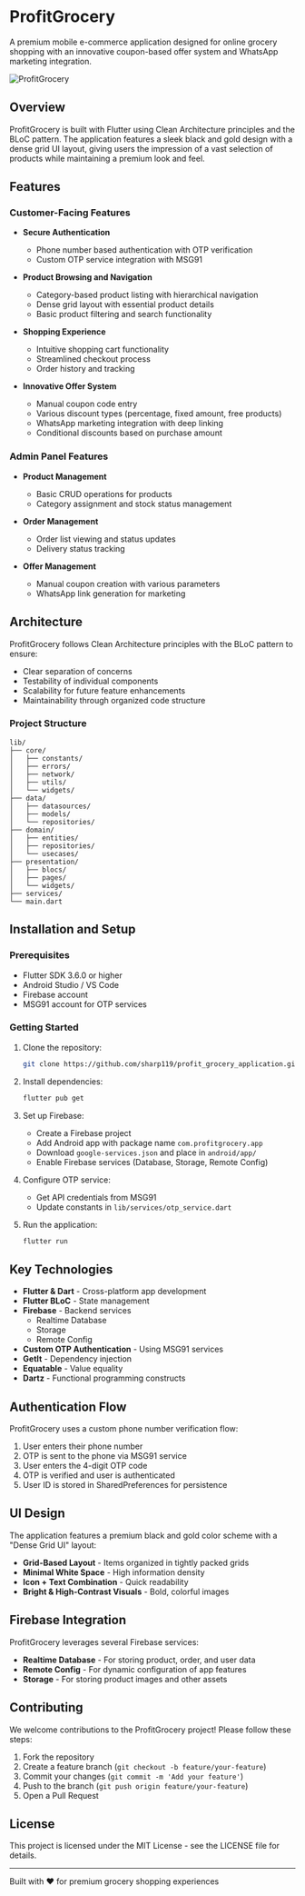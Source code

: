 # ProfitGrocery

A premium mobile e-commerce application designed for online grocery shopping with an innovative coupon-based offer system and WhatsApp marketing integration.

![ProfitGrocery](assets/images/logo.png)

## Overview

ProfitGrocery is built with Flutter using Clean Architecture principles and the BLoC pattern. The application features a sleek black and gold design with a dense grid UI layout, giving users the impression of a vast selection of products while maintaining a premium look and feel.

## Features

### Customer-Facing Features

- **Secure Authentication**
  - Phone number based authentication with OTP verification
  - Custom OTP service integration with MSG91

- **Product Browsing and Navigation**
  - Category-based product listing with hierarchical navigation
  - Dense grid layout with essential product details
  - Basic product filtering and search functionality

- **Shopping Experience**
  - Intuitive shopping cart functionality
  - Streamlined checkout process
  - Order history and tracking

- **Innovative Offer System**
  - Manual coupon code entry
  - Various discount types (percentage, fixed amount, free products)
  - WhatsApp marketing integration with deep linking
  - Conditional discounts based on purchase amount

### Admin Panel Features

- **Product Management**
  - Basic CRUD operations for products
  - Category assignment and stock status management

- **Order Management**
  - Order list viewing and status updates
  - Delivery status tracking

- **Offer Management**
  - Manual coupon creation with various parameters
  - WhatsApp link generation for marketing

## Architecture

ProfitGrocery follows Clean Architecture principles with the BLoC pattern to ensure:

- Clear separation of concerns
- Testability of individual components
- Scalability for future feature enhancements
- Maintainability through organized code structure

### Project Structure

```
lib/
├── core/
│   ├── constants/
│   ├── errors/
│   ├── network/
│   ├── utils/
│   └── widgets/
├── data/
│   ├── datasources/
│   ├── models/
│   └── repositories/
├── domain/
│   ├── entities/
│   ├── repositories/
│   └── usecases/
├── presentation/
│   ├── blocs/
│   ├── pages/
│   └── widgets/
├── services/
└── main.dart
```

## Installation and Setup

### Prerequisites

- Flutter SDK 3.6.0 or higher
- Android Studio / VS Code
- Firebase account
- MSG91 account for OTP services

### Getting Started

1. Clone the repository:
   ```bash
   git clone https://github.com/sharp119/profit_grocery_application.git
   ```

2. Install dependencies:
   ```bash
   flutter pub get
   ```

3. Set up Firebase:
   - Create a Firebase project
   - Add Android app with package name `com.profitgrocery.app`
   - Download `google-services.json` and place in `android/app/`
   - Enable Firebase services (Database, Storage, Remote Config)

4. Configure OTP service:
   - Get API credentials from MSG91
   - Update constants in `lib/services/otp_service.dart`

5. Run the application:
   ```bash
   flutter run
   ```

## Key Technologies

- **Flutter & Dart** - Cross-platform app development
- **Flutter BLoC** - State management
- **Firebase** - Backend services
  - Realtime Database
  - Storage
  - Remote Config
- **Custom OTP Authentication** - Using MSG91 services
- **GetIt** - Dependency injection
- **Equatable** - Value equality
- **Dartz** - Functional programming constructs

## Authentication Flow

ProfitGrocery uses a custom phone number verification flow:

1. User enters their phone number
2. OTP is sent to the phone via MSG91 service
3. User enters the 4-digit OTP code
4. OTP is verified and user is authenticated
5. User ID is stored in SharedPreferences for persistence

## UI Design

The application features a premium black and gold color scheme with a "Dense Grid UI" layout:

- **Grid-Based Layout** - Items organized in tightly packed grids
- **Minimal White Space** - High information density
- **Icon + Text Combination** - Quick readability
- **Bright & High-Contrast Visuals** - Bold, colorful images

## Firebase Integration

ProfitGrocery leverages several Firebase services:

- **Realtime Database** - For storing product, order, and user data
- **Remote Config** - For dynamic configuration of app features
- **Storage** - For storing product images and other assets

## Contributing

We welcome contributions to the ProfitGrocery project! Please follow these steps:

1. Fork the repository
2. Create a feature branch (`git checkout -b feature/your-feature`)
3. Commit your changes (`git commit -m 'Add your feature'`)
4. Push to the branch (`git push origin feature/your-feature`)
5. Open a Pull Request

## License

This project is licensed under the MIT License - see the LICENSE file for details.

---

Built with ❤️ for premium grocery shopping experiences